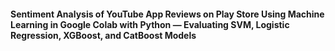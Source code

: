 #### Sentiment Analysis of YouTube App Reviews on Play Store Using Machine Learning in Google Colab with Python — Evaluating SVM, Logistic Regression, XGBoost, and CatBoost Models
